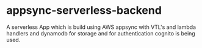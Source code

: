 # appsync-serverless-backend
A serverless App which is build using AWS appsync with VTL's and lambda handlers and dynamodb for storage and for authentication cognito is being used.